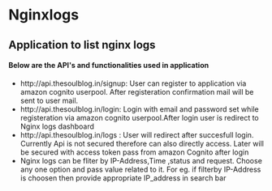 # Nginxlogs

<h2>Application to list nginx logs</h2>
<h4>Below are the API's and functionalities used in application</h4>

<ul>
<li>http://api.thesoulblog.in/signup: User can register to application via amazon cognito userpool. After registeration confirmation mail will be sent to user mail.</li>
<li>http://api.thesoulblog.in/login: Login with email and password set while registeration via amazon cognito userpool.After login user is redirect to Nginx logs dashboard</li>
<li>http://api.thesoulblog.in/logs : User will redirect after succesfull login. Currently Api is not secured therefore can also directly access. Later will be secured with access token pass from amazon Cognito after login </li> 
<li> Nginx logs can be fliter by IP-Address,Time ,status and request. Choose any one option and pass value related to it. For eg. if filterby IP-Address is choosen  then provide appropriate IP_address in search bar</li>
</ul>
